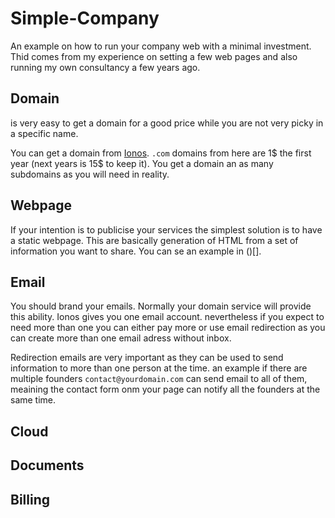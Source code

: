 # Simple-Company

An example on how to run your company web with a minimal investment. Thid comes from my experience on setting a few web pages and also running my own consultancy a few years ago.

## Domain 

is very easy to get a domain for a good price while you are not very picky in a specific name. 

You can get a domain from [Ionos](http://ionos.com/). `.com` domains from here are 1$ the first year (next years is 15$ to keep it). You get a domain an as many subdomains as you will need in reality.

## Webpage

If your intention is to publicise your services the simplest solution is to have a static webpage. This are basically generation of HTML from a set of information you want to share. You can se an example in ()[].

## Email

You should brand your emails. Normally your domain service will provide this ability. Ionos gives you one email account. nevertheless if you expect to need more than one you can either pay more or use email redirection as you can create more than one email adress without inbox.  

Redirection emails are very important as they can be used to send information to more than one person at the time. an example if there are multiple founders `contact@yourdomain.com` can send email to all of them, meaining the contact form onm your page can notify all the founders at the same time.

## Cloud

## Documents 

## Billing



